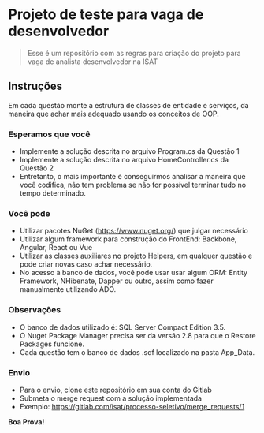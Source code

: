 # Projeto de teste para vaga de desenvolvedor
> Esse é um repositório com as regras para criação do projeto para vaga de analista desenvolvedor na ISAT

## Instruções

Em cada questão monte a estrutura de classes de entidade e serviços, da maneira que achar mais adequado usando os conceitos de OOP.

### Esperamos que você
- Implemente a solução descrita no arquivo Program.cs da Questão 1
- Implemente a solução descrita no arquivo HomeController.cs da Questão 2
- Entretanto, o mais importante é conseguirmos analisar a maneira que você codifica, não tem problema se não for possível terminar tudo no tempo determinado.

### Você pode
- Utilizar pacotes NuGet (https://www.nuget.org/) que julgar necessário
- Utilizar algum framework para construção do FrontEnd: Backbone, Angular, React ou Vue
- Utilizar as classes auxiliares no projeto Helpers, em qualquer questão e pode criar novas caso achar necessário.
- No acesso à banco de dados, você pode usar usar algum ORM: Entity Framework, NHibenate, Dapper ou outro, assim como fazer manualmente utilizando ADO.

### Observações
- O banco de dados utilizado é: SQL Server Compact Edition 3.5.
- O Nuget Package Manager precisa ser da versão 2.8 para que o Restore Packages funcione.
- Cada questão tem o banco de dados .sdf localizado na pasta App_Data.

### Envio
- Para o envio, clone este repositório em sua conta do Gitlab
- Submeta o merge request com a solução implementada
- Exemplo: https://gitlab.com/isat/processo-seletivo/merge_requests/1

**Boa Prova!**